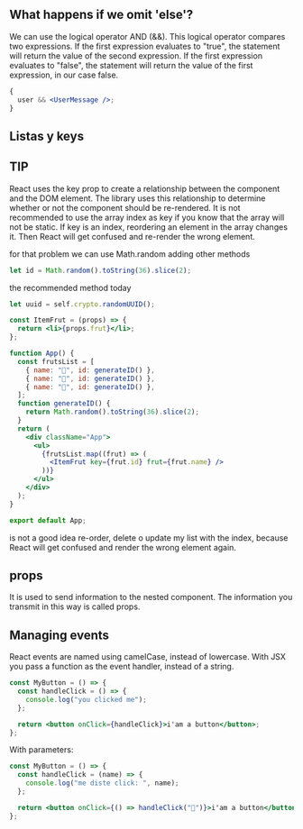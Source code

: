 ## What happens if we omit 'else'?

We can use the logical operator AND (&&).
This logical operator compares two expressions.
If the first expression evaluates to "true", the statement will return the value of the second expression.
If the first expression evaluates to "false", the statement will return the value of the first expression, in our case false.

```jsx
{
  user && <UserMessage />;
}
```

## Listas y keys

## TIP

React uses the key prop to create a relationship between the component and the DOM element.
The library uses this relationship to determine whether or not the component should be re-rendered.
It is not recommended to use the array index as key if you know that the array will not be static.
If key is an index, reordering an element in the array changes it. Then React will get confused and re-render the wrong element.

for that problem we can use Math.random adding other methods

```js
let id = Math.random().toString(36).slice(2);
```

the recommended method today

```js
let uuid = self.crypto.randomUUID();
```

```jsx
const ItemFrut = (props) => {
  return <li>{props.frut}</li>;
};

function App() {
  const frutsList = [
    { name: "🍐", id: generateID() },
    { name: "🍌", id: generateID() },
    { name: "🍎", id: generateID() },
  ];
  function generateID() {
    return Math.random().toString(36).slice(2);
  }
  return (
    <div className="App">
      <ul>
        {frutsList.map((frut) => (
          <ItemFrut key={frut.id} frut={frut.name} />
        ))}
      </ul>
    </div>
  );
}

export default App;
```

is not a good idea re-order, delete o update my list with the index, because React will get confused and render the wrong element again.

## props

It is used to send information to the nested component.
The information you transmit in this way is called props.

## Managing events

React events are named using camelCase, instead of lowercase.
With JSX you pass a function as the event handler, instead of a string.

```jsx
const MyButton = () => {
  const handleClick = () => {
    console.log("you clicked me");
  };

  return <button onClick={handleClick}>i'am a button</button>;
};
```

With parameters:

```jsx
const MyButton = () => {
  const handleClick = (name) => {
    console.log("me diste click: ", name);
  };

  return <button onClick={() => handleClick("🍎")}>i'am a button</button>;
};
```
